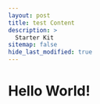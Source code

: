 ```yaml
---
layout: post
title: test Content
description: >
  Starter Kit
sitemap: false
hide_last_modified: true
---
```

Hello World!
============
